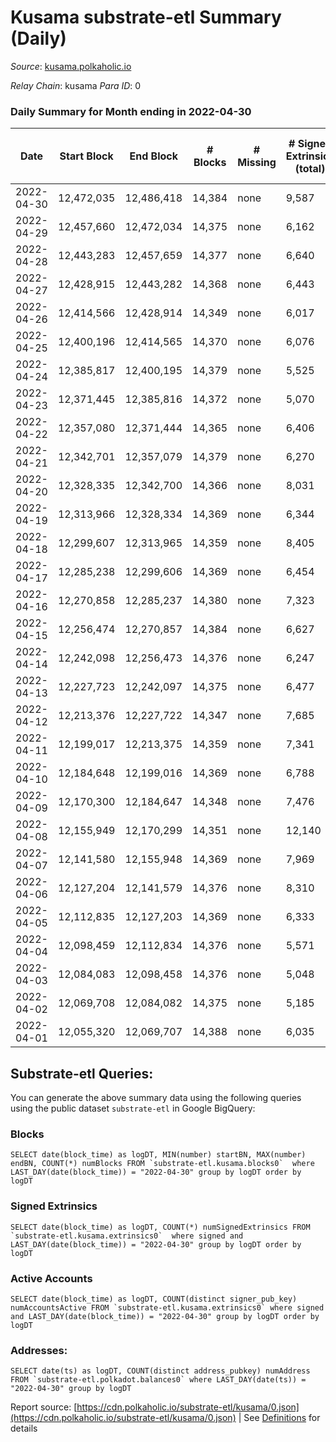 # Kusama substrate-etl Summary (Daily)

_Source_: [kusama.polkaholic.io](https://kusama.polkaholic.io)

*Relay Chain*: kusama
*Para ID*: 0



### Daily Summary for Month ending in 2022-04-30


| Date | Start Block | End Block | # Blocks | # Missing | # Signed Extrinsics (total) | # Active Accounts | # Addresses with Balances | # Events | # Transfers | # XCM Transfers In | # XCM Transfers Out |
| ---- | ----------- | --------- | -------- | --------- | --------------------------- | ----------------- | ------------------------- | -------- | ----------- | ------------------ | ------------------- |
| 2022-04-30 | 12,472,035 | 12,486,418 | 14,384 | none  | 9,587 | 1,383 | 248,534 | 447,802 | 2,261 ($5,870,935.42) | 121 ($277,168.09) | 158 ($457,647.06) |
| 2022-04-29 | 12,457,660 | 12,472,034 | 14,375 | none  | 6,162 | 1,424 |  | 395,449 | 1,513 ($5,263,468.53) | 169 ($484,003.38) | 210 ($417,573.73) |
| 2022-04-28 | 12,443,283 | 12,457,659 | 14,377 | none  | 6,640 | 1,703 |  | 389,365 | 1,670 ($13,767,507.46) | 181 ($389,917.00) | 178 ($2,598,409.36) |
| 2022-04-27 | 12,428,915 | 12,443,282 | 14,368 | none  | 6,443 | 1,736 |  | 387,285 | 1,947 ($12,497,289.12) | 149 ($368,787.15) | 206 ($637,088.24) |
| 2022-04-26 | 12,414,566 | 12,428,914 | 14,349 | none  | 6,017 | 1,540 |  | 380,660 | 1,576 ($7,632,645.54) | 163 ($423,603.03) | 242 ($414,535.35) |
| 2022-04-25 | 12,400,196 | 12,414,565 | 14,370 | none  | 6,076 | 1,555 |  | 390,111 | 1,627 ($4,896,991.76) | 162 ($497,582.56) | 295 ($811,765.93) |
| 2022-04-24 | 12,385,817 | 12,400,195 | 14,379 | none  | 5,525 | 1,438 |  | 377,694 | 1,310 ($3,040,947.51) | 146 ($594,555.78) | 278 ($886,995.17) |
| 2022-04-23 | 12,371,445 | 12,385,816 | 14,372 | none  | 5,070 | 1,222 |  | 371,745 | 1,191 ($3,141,602.34) | 137 ($1,495,677.09) | 297 ($1,082,961.31) |
| 2022-04-22 | 12,357,080 | 12,371,444 | 14,365 | none  | 6,406 | 1,451 |  | 407,206 | 1,480 ($12,074,260.23) | 143 ($586,946.40) | 280 ($553,529.11) |
| 2022-04-21 | 12,342,701 | 12,357,079 | 14,379 | none  | 6,270 | 1,566 |  | 400,322 | 1,352 ($2,658,786.33) | 142 ($448,713.74) | 237 ($828,099.37) |
| 2022-04-20 | 12,328,335 | 12,342,700 | 14,366 | none  | 8,031 | 1,587 |  | 402,767 | 1,321 ($13,574,000.57) | 143 ($676,662.86) | 248 ($5,687,208.59) |
| 2022-04-19 | 12,313,966 | 12,328,334 | 14,369 | none  | 6,344 | 1,460 |  | 369,134 | 1,119 ($3,418,030.00) | 97 ($202,583.00) | 125 ($266,080.76) |
| 2022-04-18 | 12,299,607 | 12,313,965 | 14,359 | none  | 8,405 | 1,562 |  | 408,630 | 1,072 ($3,646,671.14) | 120 ($761,682.00) | 161 ($466,780.08) |
| 2022-04-17 | 12,285,238 | 12,299,606 | 14,369 | none  | 6,454 | 1,663 |  | 379,533 | 1,886 ($2,353,554.16) | 137 ($265,169.31) | 123 ($479,421.99) |
| 2022-04-16 | 12,270,858 | 12,285,237 | 14,380 | none  | 7,323 | 1,574 |  | 374,039 | 2,639 ($6,793,438.77) | 136 ($306,277.65) | 146 ($326,682.85) |
| 2022-04-15 | 12,256,474 | 12,270,857 | 14,384 | none  | 6,627 | 1,419 |  | 388,231 | 1,377 ($20,324,434.06) | 115 ($194,277.94) | 124 ($137,554.05) |
| 2022-04-14 | 12,242,098 | 12,256,473 | 14,376 | none  | 6,247 | 1,215 |  | 378,906 | 1,282 ($2,641,119.84) | 96 ($224,555.65) | 157 ($260,746.56) |
| 2022-04-13 | 12,227,723 | 12,242,097 | 14,375 | none  | 6,477 | 1,457 |  | 375,478 | 1,393 ($4,894,051.54) | 80 ($233,349.98) | 121 ($1,091,612.61) |
| 2022-04-12 | 12,213,376 | 12,227,722 | 14,347 | none  | 7,685 | 1,684 |  | 391,970 | 1,653 ($4,996,446.61) | 81 ($525,443.67) | 124 ($750,673.87) |
| 2022-04-11 | 12,199,017 | 12,213,375 | 14,359 | none  | 7,341 | 1,602 |  | 389,141 | 1,603 ($4,619,958.13) | 93 ($407,556.11) | 172 ($443,384.27) |
| 2022-04-10 | 12,184,648 | 12,199,016 | 14,369 | none  | 6,788 | 1,382 |  | 369,526 | 1,122 ($1,807,514.36) | 53 ($68,225.32) | 149 ($347,782.71) |
| 2022-04-09 | 12,170,300 | 12,184,647 | 14,348 | none  | 7,476 | 1,576 |  | 372,774 | 1,686 ($3,365,288.36) | 100 ($318,748.56) | 169 ($830,659.59) |
| 2022-04-08 | 12,155,949 | 12,170,299 | 14,351 | none  | 12,140 | 1,772 |  | 430,878 | 1,450 ($4,577,153.21) | 121 ($428,120.16) | 159 ($239,674.23) |
| 2022-04-07 | 12,141,580 | 12,155,948 | 14,369 | none  | 7,969 | 1,599 |  | 376,871 | 1,453 ($4,520,762.69) | 102 ($465,703.69) | 157 ($414,422.50) |
| 2022-04-06 | 12,127,204 | 12,141,579 | 14,376 | none  | 8,310 | 1,670 |  | 395,830 | 1,610 ($5,228,292.78) | 152 ($394,721.53) | 233 ($464,597.52) |
| 2022-04-05 | 12,112,835 | 12,127,203 | 14,369 | none  | 6,333 | 1,531 |  | 366,492 | 1,885 ($18,715,783.56) | 86 ($363,677.43) | 208 ($490,208.89) |
| 2022-04-04 | 12,098,459 | 12,112,834 | 14,376 | none  | 5,571 | 1,486 |  | 364,854 | 2,373 ($14,150,601.98) | 105 ($357,650.88) | 185 ($441,094.56) |
| 2022-04-03 | 12,084,083 | 12,098,458 | 14,376 | none  | 5,048 | 1,424 |  | 355,164 | 1,990 ($4,603,062.68) | 99 ($381,813.29) | 171 ($838,573.73) |
| 2022-04-02 | 12,069,708 | 12,084,082 | 14,375 | none  | 5,185 | 1,504 |  | 352,287 | 1,715 ($4,869,953.93) | 176 ($489,799.99) | 246 ($850,442.39) |
| 2022-04-01 | 12,055,320 | 12,069,707 | 14,388 | none  | 6,035 | 1,408 |  | 365,154 | 2,451 ($8,910,569.77) | 132 ($478,885.45) | 169 ($436,724.49) |

## Substrate-etl Queries:
You can generate the above summary data using the following queries using the public dataset `substrate-etl` in Google BigQuery:


### Blocks
```
SELECT date(block_time) as logDT, MIN(number) startBN, MAX(number) endBN, COUNT(*) numBlocks FROM `substrate-etl.kusama.blocks0`  where LAST_DAY(date(block_time)) = "2022-04-30" group by logDT order by logDT
```


### Signed Extrinsics
```
SELECT date(block_time) as logDT, COUNT(*) numSignedExtrinsics FROM `substrate-etl.kusama.extrinsics0`  where signed and LAST_DAY(date(block_time)) = "2022-04-30" group by logDT order by logDT
```


### Active Accounts
```
SELECT date(block_time) as logDT, COUNT(distinct signer_pub_key) numAccountsActive FROM `substrate-etl.kusama.extrinsics0` where signed and LAST_DAY(date(block_time)) = "2022-04-30" group by logDT order by logDT
```


### Addresses:
```
SELECT date(ts) as logDT, COUNT(distinct address_pubkey) numAddress FROM `substrate-etl.polkadot.balances0` where LAST_DAY(date(ts)) = "2022-04-30" group by logDT
```



Report source: [https://cdn.polkaholic.io/substrate-etl/kusama/0.json](https://cdn.polkaholic.io/substrate-etl/kusama/0.json) | See [Definitions](/DEFINITIONS.md) for details
